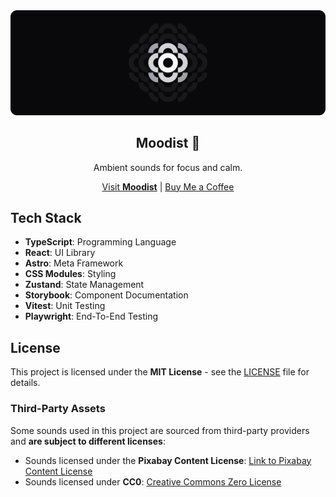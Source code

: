 <div align="center">
  <img src="/assets/banner.svg" alt="Moodist Logo Banner" />
  <h2>Moodist 🌲</h2>
  <p>Ambient sounds for focus and calm.</p>
  <a href="https://moodist.app">Visit <strong>Moodist</strong></a> | <a href="https://buymeacoffee.com/remvze">Buy Me a Coffee</a>
</div>

## Tech Stack

- **TypeScript**: Programming Language
- **React**: UI Library
- **Astro**: Meta Framework
- **CSS Modules**: Styling
- **Zustand**: State Management
- **Storybook**: Component Documentation
- **Vitest**: Unit Testing
- **Playwright**: End-To-End Testing

## License

This project is licensed under the **MIT License** - see the [LICENSE](LICENSE) file for details.

### Third-Party Assets

Some sounds used in this project are sourced from third-party providers and **are subject to different licenses**:

- Sounds licensed under the **Pixabay Content License**: [Link to Pixabay Content License](https://pixabay.com/service/license-summary/)
- Sounds licensed under **CC0**: [Creative Commons Zero License](https://creativecommons.org/publicdomain/zero/1.0/)
